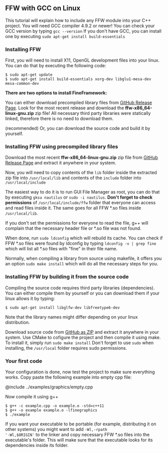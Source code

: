 FFW with GCC on Linux
-----------------------------------------

This tutorial will explain how to include any FFW module into your C++ project. You will need GCC compiler 4.9.2 or newer! You can check your GCC version by typing `gcc --version` If you don't have GCC, you can install one by executing `sudo apt-get install build-essentials`

### Installing FFW

First, you will need to install X11, OpenGL development files into your linux. You can do that by executing the following code:

```
$ sudo apt-get update
$ sudo apt-get install build-essentials xorg-dev libglu1-mesa-dev mesa-common-dev
```

**There are two options to install FineFramework:**

You can either download precompiled library files from [GitHub Release Page](https://github.com/matusnovak/fineframework/releases). Look for the most recent release and download the **ffw-x86_64-linux-gnu.zip** zip file! All necessary third party libraries were statically linked, therefore there is no need to download them.

(recommended) Or, you can download the source code and build it by yourself.

### Installing FFW using precompiled library files

Download the most recent **ffw-x86_64-linux-gnu.zip** zip file from [GitHub Release Page](https://github.com/matusnovak/fineframework/releases) and extract it anywhere in your system.

Now, you will need to copy contents of the `lib` folder inside the extracted zip file into `/usr/local/lib` and contents of the `include` folder into `/usr/local/include`

The easiest way to do it is to run GUI File Manager as root, you can do that by executing `gksu nautilus` or `sudo -i nautilus`. **Don't forget to check permissions** of `/usr/local/include/ffw` folder that everyone can access and read files inside it. The same goes for all FFW *.so files inside `/usr/local/lib`. 

If you don't set the permissions for everyone to read the file, g++ will complain that the necessary header file or \*.so file was not found.

When done, run `sudo ldconfig` which will rebuild its cache. You can check if FFW \*.so files were found by ldconfig by typing `ldconfig -v | grep fine` which will list all \*.so files with "fine" in their file name.

Normally, when compiling a library from source using makefile, it offers you an option `sudo make install` which will do all the necessary steps for you.

### Installing FFW by building it from the source code

Compiling the source code requires third party libraries (dependencies). You can either compile them by yourself or you can download them if your linux allows it by typing:

```
$ sudo apt-get install libglfw-dev libfreetype6-dev
```

Note that the library names might differ depending on your linux distribution.

Download source code from [GitHub as ZIP](https://github.com/matusnovak/fineframework/archive/master.zip) and extract it anywhere in your system. Use CMake to cofigure the project and then compile it using make. To install it, simply run `sudo make install` Don't forget to use `sudo` when installing, the `/usr/local` folder requires sudo permissions.

### Your first code

Your configuration is done, now test the project to make sure everything works. Copy paste the following example into empty cpp file:

@include ../examples/graphics/empty.cpp

Now compile it using g++

```
$ g++ -c example.cpp -o example.o -std=c++11
$ g++ -o example example.o -lfinegraphics
$ ./example
```

If you want your executable to be portable (for example, distributing it on other systems) you might want to add <code>-Wl,-rpath '-Wl,$ORIGIN'</code> to the linker and copy necessary FFW *.so files into the executable's folder. This will make sure that the executable looks for its dependencies inside its folder.